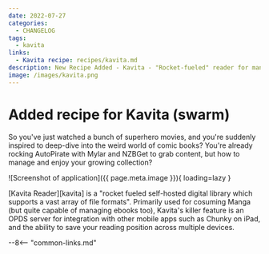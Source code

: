 ```yaml
---
date: 2022-07-27
categories:
  - CHANGELOG
tags:
  - kavita
links:
  - Kavita recipe: recipes/kavita.md
description: New Recipe Added - Kavita - "Rocket-fueled" reader for manga/comics/ebooks, able to save reading position across devices/sessions
image: /images/kavita.png
---
```


# Added recipe for Kavita (swarm)

So you've just watched a bunch of superhero movies, and you're suddenly inspired to deep-dive into the weird world of comic books? You're already rocking AutoPirate with Mylar and NZBGet to grab content, but how to manage and enjoy your growing collection?

<!-- more -->

![Screenshot of application]({{ page.meta.image }}){ loading=lazy }

[Kavita Reader][kavita] is a "rocket fueled self-hosted digital library which supports a vast array of file formats". Primarily used for cosuming Manga (but quite capable of managing ebooks too), Kavita's killer feature is an OPDS server for integration with other mobile apps such as Chunky on iPad, and the ability to save your reading position across multiple devices.

--8<-- "common-links.md"
